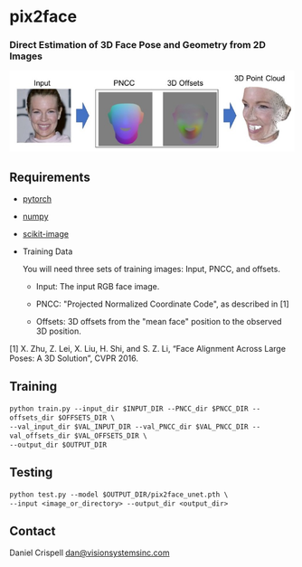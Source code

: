 # pix2face
### Direct Estimation of 3D Face Pose and Geometry from 2D Images
![](pix2face_teaser.jpg "pix2face_teaser")

## Requirements
* [pytorch](http://pytorch.org)
* [numpy](http://www.numpy.org)
* [scikit-image](http://scikit-image.org)
* Training Data

  You will need three sets of training images: Input, PNCC, and offsets.

  * Input: The input RGB face image.

  * PNCC: "Projected Normalized Coordinate Code", as described in [1]

  * Offsets: 3D offsets from the "mean face" position to the observed 3D position.

\[1\] X. Zhu, Z. Lei, X. Liu, H. Shi, and S. Z. Li, “Face Alignment Across Large Poses: A 3D Solution”, CVPR 2016.

## Training
```
python train.py --input_dir $INPUT_DIR --PNCC_dir $PNCC_DIR --offsets_dir $OFFSETS_DIR \
--val_input_dir $VAL_INPUT_DIR --val_PNCC_dir $VAL_PNCC_DIR --val_offsets_dir $VAL_OFFSETS_DIR \
--output_dir $OUTPUT_DIR
```

## Testing
```
python test.py --model $OUTPUT_DIR/pix2face_unet.pth \
--input <image_or_directory> --output_dir <output_dir>
```

## Contact
Daniel Crispell [dan@visionsystemsinc.com](mailto:dan@visionsystemsinc.com)
